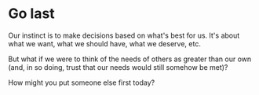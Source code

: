 # Go last

Our instinct is to make decisions based on what's best for us. It's about what we want, what we should have, what we deserve, etc.

But what if we were to think of the needs of others as greater than our own (and, in so doing, trust that our needs would still somehow be met)?

How might you put someone else first today?

